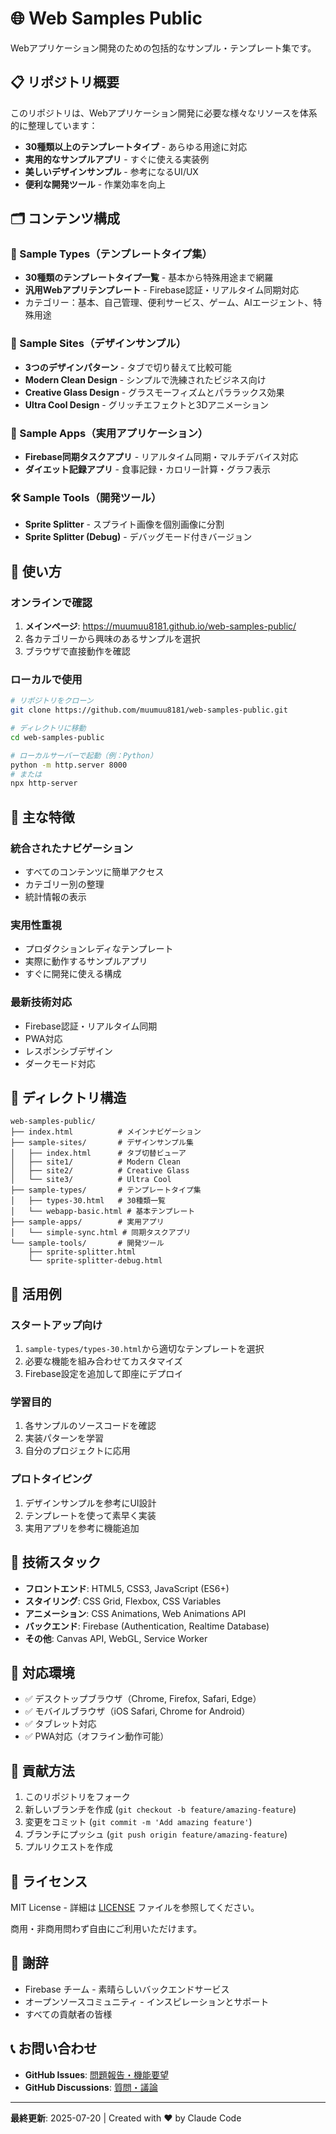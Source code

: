 # 🌐 Web Samples Public

Webアプリケーション開発のための包括的なサンプル・テンプレート集です。

## 📋 リポジトリ概要

このリポジトリは、Webアプリケーション開発に必要な様々なリソースを体系的に整理しています：

- **30種類以上のテンプレートタイプ** - あらゆる用途に対応
- **実用的なサンプルアプリ** - すぐに使える実装例
- **美しいデザインサンプル** - 参考になるUI/UX
- **便利な開発ツール** - 作業効率を向上

## 🗂️ コンテンツ構成

### 📐 Sample Types（テンプレートタイプ集）
- **30種類のテンプレートタイプ一覧** - 基本から特殊用途まで網羅
- **汎用Webアプリテンプレート** - Firebase認証・リアルタイム同期対応
- カテゴリー：基本、自己管理、便利サービス、ゲーム、AIエージェント、特殊用途

### 🎨 Sample Sites（デザインサンプル）
- **3つのデザインパターン** - タブで切り替えて比較可能
- **Modern Clean Design** - シンプルで洗練されたビジネス向け
- **Creative Glass Design** - グラスモーフィズムとパララックス効果
- **Ultra Cool Design** - グリッチエフェクトと3Dアニメーション

### 📱 Sample Apps（実用アプリケーション）
- **Firebase同期タスクアプリ** - リアルタイム同期・マルチデバイス対応
- **ダイエット記録アプリ** - 食事記録・カロリー計算・グラフ表示

### 🛠️ Sample Tools（開発ツール）
- **Sprite Splitter** - スプライト画像を個別画像に分割
- **Sprite Splitter (Debug)** - デバッグモード付きバージョン

## 🚀 使い方

### オンラインで確認
1. **メインページ**: https://muumuu8181.github.io/web-samples-public/
2. 各カテゴリーから興味のあるサンプルを選択
3. ブラウザで直接動作を確認

### ローカルで使用
```bash
# リポジトリをクローン
git clone https://github.com/muumuu8181/web-samples-public.git

# ディレクトリに移動
cd web-samples-public

# ローカルサーバーで起動（例：Python）
python -m http.server 8000
# または
npx http-server
```

## 🌟 主な特徴

### 統合されたナビゲーション
- すべてのコンテンツに簡単アクセス
- カテゴリー別の整理
- 統計情報の表示

### 実用性重視
- プロダクションレディなテンプレート
- 実際に動作するサンプルアプリ
- すぐに開発に使える構成

### 最新技術対応
- Firebase認証・リアルタイム同期
- PWA対応
- レスポンシブデザイン
- ダークモード対応

## 📁 ディレクトリ構造

```
web-samples-public/
├── index.html          # メインナビゲーション
├── sample-sites/       # デザインサンプル集
│   ├── index.html      # タブ切替ビューア
│   ├── site1/          # Modern Clean
│   ├── site2/          # Creative Glass
│   └── site3/          # Ultra Cool
├── sample-types/       # テンプレートタイプ集
│   ├── types-30.html   # 30種類一覧
│   └── webapp-basic.html # 基本テンプレート
├── sample-apps/        # 実用アプリ
│   └── simple-sync.html # 同期タスクアプリ
└── sample-tools/       # 開発ツール
    ├── sprite-splitter.html
    └── sprite-splitter-debug.html
```

## 🎯 活用例

### スタートアップ向け
1. `sample-types/types-30.html`から適切なテンプレートを選択
2. 必要な機能を組み合わせてカスタマイズ
3. Firebase設定を追加して即座にデプロイ

### 学習目的
1. 各サンプルのソースコードを確認
2. 実装パターンを学習
3. 自分のプロジェクトに応用

### プロトタイピング
1. デザインサンプルを参考にUI設計
2. テンプレートを使って素早く実装
3. 実用アプリを参考に機能追加

## 🔧 技術スタック

- **フロントエンド**: HTML5, CSS3, JavaScript (ES6+)
- **スタイリング**: CSS Grid, Flexbox, CSS Variables
- **アニメーション**: CSS Animations, Web Animations API
- **バックエンド**: Firebase (Authentication, Realtime Database)
- **その他**: Canvas API, WebGL, Service Worker

## 📱 対応環境

- ✅ デスクトップブラウザ（Chrome, Firefox, Safari, Edge）
- ✅ モバイルブラウザ（iOS Safari, Chrome for Android）
- ✅ タブレット対応
- ✅ PWA対応（オフライン動作可能）

## 🤝 貢献方法

1. このリポジトリをフォーク
2. 新しいブランチを作成 (`git checkout -b feature/amazing-feature`)
3. 変更をコミット (`git commit -m 'Add amazing feature'`)
4. ブランチにプッシュ (`git push origin feature/amazing-feature`)
5. プルリクエストを作成

## 📄 ライセンス

MIT License - 詳細は [LICENSE](LICENSE) ファイルを参照してください。

商用・非商用問わず自由にご利用いただけます。

## 🙏 謝辞

- Firebase チーム - 素晴らしいバックエンドサービス
- オープンソースコミュニティ - インスピレーションとサポート
- すべての貢献者の皆様

## 📞 お問い合わせ

- **GitHub Issues**: [問題報告・機能要望](https://github.com/muumuu8181/web-samples-public/issues)
- **GitHub Discussions**: [質問・議論](https://github.com/muumuu8181/web-samples-public/discussions)

---

**最終更新**: 2025-07-20 | Created with ❤️ by Claude Code